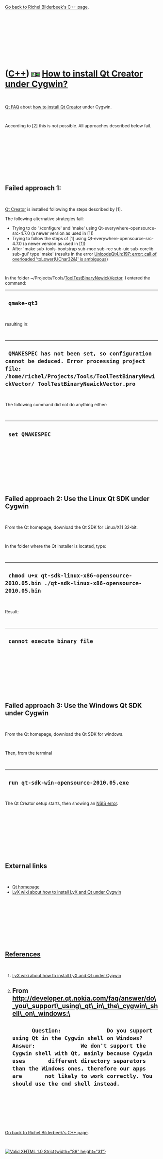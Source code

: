 

[Go back to Richel Bilderbeek's C++ page](Cpp.htm).

 

 

 

 

 

([C++](Cpp.htm)) ![Qt Creator](PicQtCreator.png)![Cygwin](PicCygwin.png) [How to install Qt Creator under Cygwin?](CppQtCreatorInstallCygwin.htm)
=================================================================================================================================================

 

[Qt FAQ](CppQtFaq.htm) about [how to install Qt
Creator](CppQtCreatorInstall.htm) under Cygwin.

 

According to \[2\] this is not possible. All approaches described below
fail.

 

 

 

 

 

Failed approach 1:
------------------

 

[Qt Creator](CppQtCreator.htm) is installed following the steps
described by \[1\].

The following alternative strategies fail:

-   Trying to do './configure' and 'make' using
    Qt-everywhere-opensource-src-4.7.0 (a newer version as used
    in \[1\])
-   Trying to follow the steps of \[1\] using
    Qt-everywhere-opensource-src-4.7.0 (a newer version as used
    in \[1\])
-   After 'make sub-tools-bootstrap sub-moc sub-rcc sub-uic sub-corelib
    sub-gui' type 'make' (results in the error [UnicodeQt4.h:197: error:
    call of overloaded 'toLower(UChar32&)' is
    ambiguous](CppCompileErrorUnicodeQt4H197Error.htm))

 

In the folder
\~/Projects/Tools/[ToolTestBinaryNewickVector](ToolTestBinaryNewickVector.htm),
I entered the command:

  --------------
  ` qmake-qt3`
  --------------

 

resulting in:

 

  ------------------------------------------------------------------------------------------------------------------------------------------------------------------------------------------
  ` QMAKESPEC has not been set, so configuration cannot be deduced. Error processing project file: /home/richel/Projects/Tools/ToolTestBinaryNewickVector/ ToolTestBinaryNewickVector.pro`
  ------------------------------------------------------------------------------------------------------------------------------------------------------------------------------------------

 

The following command did not do anything either:

 

  ------------------
  ` set QMAKESPEC`
  ------------------

 

 

 

 

 

Failed approach 2: Use the Linux Qt SDK under Cygwin
----------------------------------------------------

 

From the Qt homepage, download the Qt SDK for Linux/X11 32-bit.

 

In the folder where the Qt installer is located, type:

 

  ------------------------------------------------------------------------------------------------
  ` chmod u+x qt-sdk-linux-x86-opensource-2010.05.bin ./qt-sdk-linux-x86-opensource-2010.05.bin`
  ------------------------------------------------------------------------------------------------

 

Result:

 

  -------------------------------
  ` cannot execute binary file`
  -------------------------------

 

 

 

 

 

Failed approach 3: Use the Windows Qt SDK under Cygwin
------------------------------------------------------

 

From the Qt homepage, download the Qt SDK for windows.

 

Then, from the terminal

 

  ------------------------------------------
  ` run qt-sdk-win-opensource-2010.05.exe`
  ------------------------------------------

 

The Qt Creator setup starts, then showing an [NSIS
error](CppMiscErrorNsisError.png).

 

 

 

 

 

External links
--------------

 

-   [Qt homepage](http://qt.nokia.com)
-   [LyX wiki about how to install LyX and Qt under
    Cygwin](http://wiki.lyx.org/LyX/LyXOnCygwin)

 

 

 

 

 

[References](CppReferences.htm)
-------------------------------

 

1.  [LyX wiki about how to install LyX and Qt under
    Cygwin](http://wiki.lyx.org/LyX/LyXOnCygwin)
2.  From
    http://developer.qt.nokia.com/faq/answer/do\_you\_support\_using\_qt\_in\_the\_cygwin\_shell\_on\_windows:\
      --------------------------------------------------------------------------------------------------------------------------------------------------------------------------------------------------------------------------------------------------------------------------------------------------------------------------------------------------------------
      `       Question:              Do you support using Qt in the Cygwin shell on Windows?       Answer:              We don't support the Cygwin shell with Qt, mainly because Cygwin uses       different directory separators than the Windows ones, therefore our apps are       not likely to work correctly. You should use the cmd shell instead.       `
      --------------------------------------------------------------------------------------------------------------------------------------------------------------------------------------------------------------------------------------------------------------------------------------------------------------------------------------------------------------

 

 

 

 

[Go back to Richel Bilderbeek's C++ page](Cpp.htm).



 

[![Valid XHTML 1.0 Strict](valid-xhtml10.png){width="88"
height="31"}](http://validator.w3.org/check?uri=referer)

